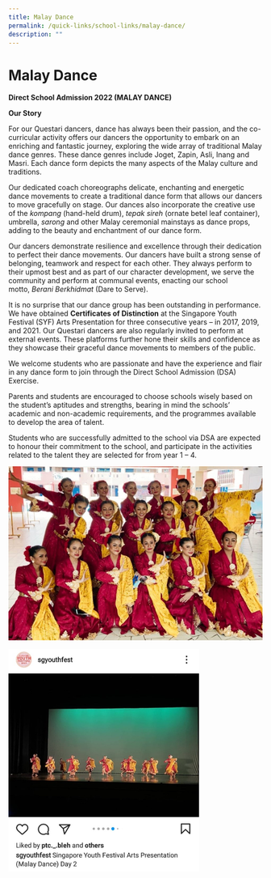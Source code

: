 ```yaml
---
title: Malay Dance
permalink: /quick-links/school-links/malay-dance/
description: ""
---
```

Malay Dance
===========

**Direct School Admission 2022 (MALAY DANCE)**

**Our Story**

For our Questari dancers, dance has always been their passion, and the co-curricular activity offers our dancers the opportunity to embark on an enriching and fantastic journey, exploring the wide array of traditional Malay dance genres. These dance genres include Joget, Zapin, Asli, Inang and Masri. Each dance form depicts the many aspects of the Malay culture and traditions.  
  
Our dedicated coach choreographs delicate, enchanting and energetic dance movements to create a traditional dance form that allows our dancers to move gracefully on stage. Our dances also incorporate the creative use of the _kompang_ (hand-held drum), _tepak sireh_ (ornate betel leaf container), umbrella, _sarong_ and other Malay ceremonial mainstays as dance props, adding to the beauty and enchantment of our dance form.

Our dancers demonstrate resilience and excellence through their dedication to perfect their dance movements. Our dancers have built a strong sense of belonging, teamwork and respect for each other. They always perform to their upmost best and as part of our character development, we serve the community and perform at communal events, enacting our school motto, _Berani Berkhidmat_ (Dare to Serve).

It is no surprise that our dance group has been outstanding in performance. We have obtained **Certificates of Distinction** at the Singapore Youth Festival (SYF) Arts Presentation for three consecutive years – in 2017, 2019, and 2021. Our Questari dancers are also regularly invited to perform at external events. These platforms further hone their skills and confidence as they showcase their graceful dance movements to members of the public.

We welcome students who are passionate and have the experience and flair in any dance form to join through the Direct School Admission (DSA) Exercise.

Parents and students are encouraged to choose schools wisely based on the student’s aptitudes and strengths, bearing in mind the schools’ academic and non-academic requirements, and the programmes available to develop the area of talent.

Students who are successfully admitted to the school via DSA are expected to honour their commitment to the school, and participate in the activities related to the talent they are selected for from year 1 – 4.



![](/images/School%20Links/MD1.jpg)


<img src="/images/School%20Links/MD2.jpg"  
     style="width:75%">
